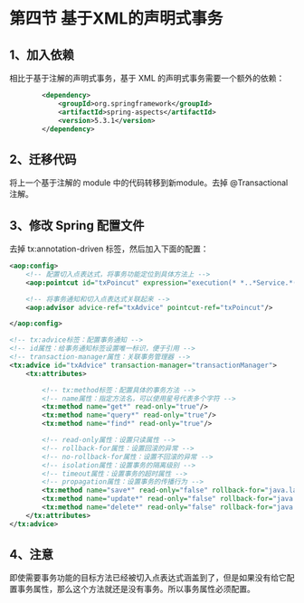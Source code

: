 # 第四节 基于XML的声明式事务

## 1、加入依赖

相比于基于注解的声明式事务，基于 XML 的声明式事务需要一个额外的依赖：

```xml
        <dependency>
            <groupId>org.springframework</groupId>
            <artifactId>spring-aspects</artifactId>
            <version>5.3.1</version>
        </dependency>
```


## 2、迁移代码

将上一个基于注解的 module 中的代码转移到新module。去掉 @Transactional 注解。


## 3、修改 Spring 配置文件

去掉 tx:annotation-driven 标签，然后加入下面的配置：

```xml
<aop:config>
    <!-- 配置切入点表达式，将事务功能定位到具体方法上 -->
    <aop:pointcut id="txPoincut" expression="execution(* *..*Service.*(..))"/>

    <!-- 将事务通知和切入点表达式关联起来 -->
    <aop:advisor advice-ref="txAdvice" pointcut-ref="txPoincut"/>

</aop:config>

<!-- tx:advice标签：配置事务通知 -->
<!-- id属性：给事务通知标签设置唯一标识，便于引用 -->
<!-- transaction-manager属性：关联事务管理器 -->
<tx:advice id="txAdvice" transaction-manager="transactionManager">
    <tx:attributes>

        <!-- tx:method标签：配置具体的事务方法 -->
        <!-- name属性：指定方法名，可以使用星号代表多个字符 -->
        <tx:method name="get*" read-only="true"/>
        <tx:method name="query*" read-only="true"/>
        <tx:method name="find*" read-only="true"/>

        <!-- read-only属性：设置只读属性 -->
        <!-- rollback-for属性：设置回滚的异常 -->
        <!-- no-rollback-for属性：设置不回滚的异常 -->
        <!-- isolation属性：设置事务的隔离级别 -->
        <!-- timeout属性：设置事务的超时属性 -->
        <!-- propagation属性：设置事务的传播行为 -->
        <tx:method name="save*" read-only="false" rollback-for="java.lang.Exception" propagation="REQUIRES_NEW"/>
        <tx:method name="update*" read-only="false" rollback-for="java.lang.Exception" propagation="REQUIRES_NEW"/>
        <tx:method name="delete*" read-only="false" rollback-for="java.lang.Exception" propagation="REQUIRES_NEW"/>
    </tx:attributes>
</tx:advice>
```


## 4、注意

即使需要事务功能的目标方法已经被切入点表达式涵盖到了，但是如果没有给它配置事务属性，那么这个方法就还是没有事务。所以事务属性必须配置。


